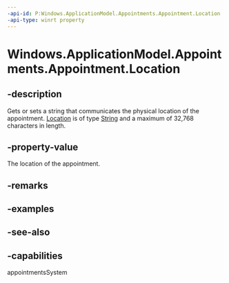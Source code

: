 ```yaml
---
-api-id: P:Windows.ApplicationModel.Appointments.Appointment.Location
-api-type: winrt property
---
```


<!-- Property syntax
public string Location { get;  set; }
-->

# Windows.ApplicationModel.Appointments.Appointment.Location

## -description
Gets or sets a string that communicates the physical location of the appointment. [Location](appointment_location.md) is of type [String](https://msdn.microsoft.com/library/system.string.aspx) and a maximum of 32,768 characters in length.

## -property-value
The location of the appointment.

## -remarks

## -examples

## -see-also

## -capabilities
appointmentsSystem
